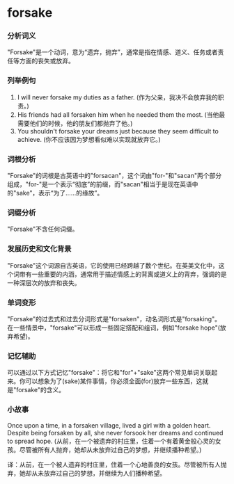 # forsake

### 分析词义

  

"Forsake"是一个动词，意为“遗弃，抛弃”，通常是指在情感、道义、任务或者责任等方面的丧失或放弃。

  

### 列举例句

  

1.  I will never forsake my duties as a father. (作为父亲，我决不会放弃我的职责。)
2.  His friends had all forsaken him when he needed them the most. (当他最需要他们的时候，他的朋友们都抛弃了他。)
3.  You shouldn't forsake your dreams just because they seem difficult to achieve. (你不应该因为梦想看似难以实现就放弃它。)

  

### 词根分析

  

"Forsake"的词根是古英语中的"forsacan"，这个词由"for-"和"sacan"两个部分组成，"for-"是一个表示“彻底”的前缀，而"sacan"相当于是现在英语中的"sake"，表示“为了……的缘故”。

  

### 词缀分析

  

"Forsake"不含任何词缀。

  

### 发展历史和文化背景

  

"Forsake"这个词源自古英语，它的使用已经跨越了数个世纪。在英美文化中，这个词带有一些重要的内涵，通常用于描述情感上的背离或道义上的背弃，强调的是一种深层次的放弃和丧失。

  

### 单词变形

  

"Forsake"的过去式和过去分词形式是"forsaken"，动名词形式是"forsaking"。在一些情景中，"forsake"可以形成一些固定搭配和组词，例如"forsake hope"(放弃希望)。

  

### 记忆辅助

  

可以通过以下方式记忆"forsake"：将它和"for"+"sake"这两个常见单词关联起来。你可以想象为了(sake)某件事情，你必须全面(for)放弃一些东西，这就是"forsake"的含义。

  

### 小故事

  

Once upon a time, in a forsaken village, lived a girl with a golden heart. Despite being forsaken by all, she never forsook her dreams and continued to spread hope. (从前，在一个被遗弃的村庄里，住着一个有着黄金般心灵的女孩。尽管被所有人抛弃，她却从未放弃过自己的梦想，并继续播种希望。)

  

译：从前，在一个被人遗弃的村庄里，住着一个心地善良的女孩。尽管被所有人抛弃，她却从未放弃过自己的梦想，并继续为人们播种希望。
